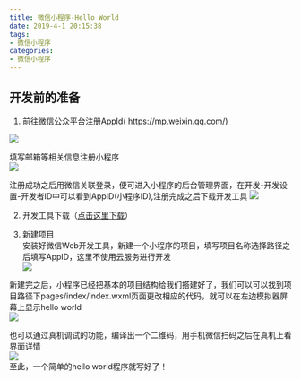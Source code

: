 ```yaml
---
title: 微信小程序-Hello World
date: 2019-4-1 20:15:38
tags:
- 微信小程序
categories:
- 微信小程序
---
```

## 开发前的准备
1. 前往微信公众平台注册AppId( https://mp.weixin.qq.com/)  

![](http://wx4.sinaimg.cn/mw690/007HSgDpgy1g1om3x96ioj30mg0gtq9w.jpg)  
<!-- more -->

填写邮箱等相关信息注册小程序  
![](http://wx3.sinaimg.cn/mw690/007HSgDpgy1g1om0o6lhcj30j10gddg9.jpg)  

注册成功之后用微信关联登录，便可进入小程序的后台管理界面，在开发-开发设置-开发者ID中可以看到AppID(小程序ID),注册完成之后下载开发工具
![](http://wx4.sinaimg.cn/mw690/007HSgDpgy1g1omi5p9poj310s0hg0ti.jpg)

2. 开发工具下载（[点击这里下载](https://mp.weixin.qq.com/debug/wxadoc/dev/devtools/download.html)）  

3. 新建项目  
安装好微信Web开发工具，新建一个小程序的项目，填写项目名称选择路径之后填写AppID，这里不使用云服务进行开发  
![](http://wx4.sinaimg.cn/mw690/007HSgDpgy1g1omzgnlr6j30mn0fezl4.jpg)  

新建完之后，小程序已经把基本的项目结构给我们搭建好了，我们可以可以找到项目路径下pages/index/index.wxml页面更改相应的代码，就可以在左边模拟器屏幕上显示hello world  
![](http://wx3.sinaimg.cn/mw690/007HSgDpgy1g1on99seg3j30us0j9dhq.jpg)  

也可以通过真机调试的功能，编译出一个二维码，用手机微信扫码之后在真机上看界面详情  
![](http://wx2.sinaimg.cn/mw690/007HSgDpgy1g1ondkeyodj30m50ckabg.jpg)  
至此，一个简单的hello world程序就写好了！
